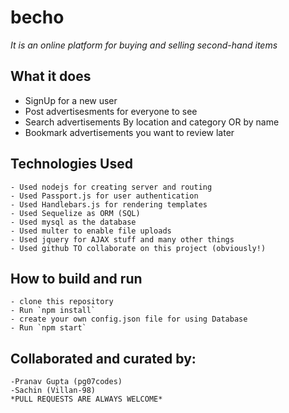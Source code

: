 # becho
*It is an online platform for buying and selling second-hand items*

## What it does
- SignUp for a new user
- Post advertisesments for everyone to see
- Search advertisements By location and category OR by name
- Bookmark advertisements you want to review later

## Technologies Used
```
- Used nodejs for creating server and routing
- Used Passport.js for user authentication
- Used Handlebars.js for rendering templates 
- Used Sequelize as ORM (SQL)
- Used mysql as the database
- Used multer to enable file uploads
- Used jquery for AJAX stuff and many other things
- Used github TO collaborate on this project (obviously!)
```

## How to build and run
```
- clone this repository
- Run `npm install`
- create your own config.json file for using Database
- Run `npm start` 

```

## Collaborated and curated by:
```
-Pranav Gupta (pg07codes)
-Sachin (Villan-98)
*PULL REQUESTS ARE ALWAYS WELCOME*
```

